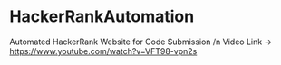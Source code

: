 # HackerRankAutomation
Automated HackerRank Website for Code Submission
/n
Video Link ->  https://www.youtube.com/watch?v=VFT98-vpn2s
